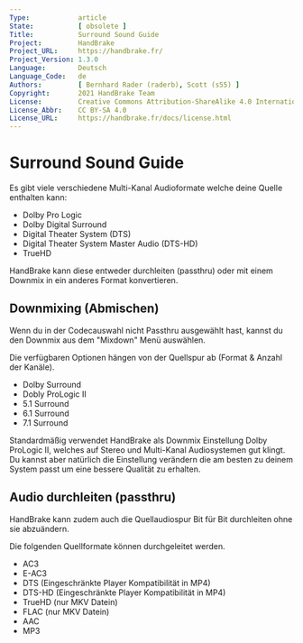```yaml
---
Type:            article
State:           [ obsolete ]
Title:           Surround Sound Guide
Project:         HandBrake
Project_URL:     https://handbrake.fr/
Project_Version: 1.3.0
Language:        Deutsch
Language_Code:   de
Authors:         [ Bernhard Rader (raderb), Scott (s55) ]
Copyright:       2021 HandBrake Team
License:         Creative Commons Attribution-ShareAlike 4.0 International
License_Abbr:    CC BY-SA 4.0
License_URL:     https://handbrake.fr/docs/license.html
---
```


Surround Sound Guide
=============================

Es gibt viele verschiedene Multi-Kanal Audioformate welche deine Quelle enthalten kann:

- Dolby Pro Logic
- Dolby Digital Surround
- Digital Theater System (DTS)
- Digital Theater System Master Audio (DTS-HD)
- TrueHD

HandBrake kann diese entweder durchleiten (passthru) oder mit einem Downmix in ein anderes Format konvertieren.

## Downmixing (Abmischen)

Wenn du in der Codecauswahl nicht Passthru ausgewählt hast, kannst du den Downmix aus dem "Mixdown" Menü auswählen.

Die verfügbaren Optionen hängen von der Quellspur ab (Format & Anzahl der Kanäle).

- Dolby Surround
- Dobly ProLogic II
- 5.1 Surround
- 6.1 Surround
- 7.1 Surround

Standardmäßig verwendet HandBrake als Downmix Einstellung Dolby ProLogic II, welches auf Stereo und Multi-Kanal Audiosystemen gut klingt. Du kannst aber natürlich die Einstellung verändern die am besten zu deinem System passt um eine bessere Qualität zu erhalten.

## Audio durchleiten (passthru)

HandBrake kann zudem auch die Quellaudiospur Bit für Bit durchleiten ohne sie abzuändern.

Die folgenden Quellformate können durchgeleitet werden.

- AC3
- E-AC3
- DTS    (Eingeschränkte Player Kompatibilität in MP4)
- DTS-HD (Eingeschränkte Player Kompatibilität in MP4)
- TrueHD (nur MKV Datein)
- FLAC   (nur MKV Datein)
- AAC
- MP3

